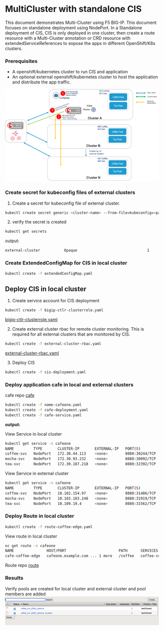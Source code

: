# MultiCluster with standalone CIS
This document demonstrates Multi-Cluster using F5 BIG-IP. This document focuses on standalone deployment using NodePort.
In a Standalone deployment of CIS, CIS is only deployed in one cluster, then create a route resource with a Multi-Cluster annotation or CRD resource with extendedServiceReferences to expose the apps in different OpenShift/K8s clusters.

### Prerequisites

* A openshift/kubernetes cluster to run CIS and application
* An optional external openshift/kubernetes cluster to host the application and distribute the app traffic.

![MultiCluster with Standalone CIS](standaloneMultiCluster.png)

### Create secret for kubeconfig files of external clusters

1. Create a secret for kubeconfig file of external cluster.
```bash
kubectl create secret generic <cluster-name> --from-file=kubeconfig=<path-to-kubeconfig-file>
``` 
2. verify the secret is created
```bash
kubectl get secrets
```
output:
```bash
external-cluster           Opaque                                1      53s
```
### Create ExtendedConfigMap for CIS in local cluster
```bash
kubectl create -f extendedConfigMap.yaml
```
## Deploy CIS in local cluster
1. Create service account for CIS deployment
```bash
kubectl create -f bigip-ctlr-clusterrole.yaml
```

[bigip-ctlr-clusterrole.yaml](https://github.com/f5devcentral/f5-cis-docs/blob/main/multicluster_user_guides/CIS%20HA/CIS/bigip-ctlr-clusterrole.yaml)

2. Create external cluster rbac for remote cluster monitoring. This is required for all external clusters that are monitored by CIS.
```bash
kubectl create -f external-cluster-rbac.yaml
```
[external-cluster-rbac.yaml](https://github.com/f5devcentral/f5-cis-docs/blob/main/multicluster_user_guides/CIS%20HA/CIS/external-cluster-rbac.yaml)

3. Deploy CIS
```bash
kubectl create -f cis-deployment.yaml
```
### Deploy application cafe in local and external clusters

cafe repo [cafe](https://github.com/f5devcentral/f5-cis-docs/tree/main/multicluster_user_guides/CIS%20HA/deployments/cafeone)

```bash
kubectl create -f name-cafeone.yaml
kubectl create -f cafe-deployment.yaml
kubectl create -f cafe-service.yaml
```
**output:**

View Service in local cluster
```bash
kubectl get service -n cafeone
NAME         TYPE       CLUSTER-IP       EXTERNAL-IP   PORT(S)          AGE
coffee-svc   NodePort   172.30.44.113    <none>        8080:30244/TCP   2m18s
mocha-svc    NodePort   172.30.93.232    <none>        8080:30092/TCP   2m18s
tea-svc      NodePort   172.30.187.218   <none>        8080:32392/TCP   2m18s
```
View Service in external cluster
```bash
kubectl get service -n cafeone
NAME         TYPE       CLUSTER-IP       EXTERNAL-IP   PORT(S)          AGE
coffee-svc   NodePort   10.102.154.97    <none>        8080:31486/TCP   3m40s
mocha-svc    NodePort   10.103.103.248   <none>        8080:31919/TCP   3m40s
tea-svc      NodePort   10.109.19.4      <none>        8080:31562/TCP   3m40s
```
### Deploy Route in local cluster
```bash
kubectl create -f route-coffee-edge.yaml
```
View route in local cluster
```bash
oc get route -n cafeone
NAME               HOST/PORT                        PATH      SERVICES     PORT   TERMINATION   WILDCARD
cafe-coffee-edge   cafeone.example.com ... 1 more   /coffee   coffee-svc   8080                 None
```
Route repo [route](https://github.com/f5devcentral/f5-cis-docs/tree/main/multicluster_user_guides/CIS%20HA/routes)

### Results
Verify pools are created for local cluster and external cluster and pool members are added
![BIG-IP results](standalone-pools.png)
